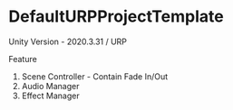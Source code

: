 # DefaultURPProjectTemplate

Unity Version - 2020.3.31 / URP

Feature 
1. Scene Controller - Contain Fade In/Out 
2. Audio Manager 
3. Effect Manager

